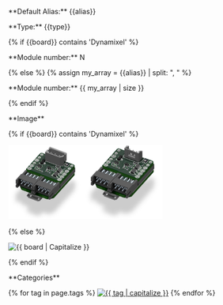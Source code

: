 <div class="sheet" markdown="1">
<p class="sheet-title" markdown="1">**Default Alias:** {{alias}}</p>
<p class="sheet-title" markdown="1">**Type:** {{type}}</p>
{% if {{board}} contains 'Dynamixel' %}
<p class="sheet-title" markdown="1">**Module number:** N</p>
{% else %}
{% assign my_array = {{alias}} | split: ", " %}
<p class="sheet-title" markdown="1">**Module number:** {{ my_array | size }}</p>
{% endif %}
<p class="sheet-title" markdown="1">**Image**</p>
{% if {{board}} contains 'Dynamixel' %}
<p class="indent" markdown="1"><img height="150" src="/assets/img/dxl1-module.png" alt="Dynamixel 1}"><img height="150" src="/assets/img/dxl2-module.png" alt="Dynamixel 2"></p>
{% else %}
<p class="indent" markdown="1"><img height="150" src="/assets/img/{{ board | downcase }}-module.png" alt="{{ board | Capitalize }}"></p>
{% endif %}
<p class="sheet-title" markdown="1">**Categories**</p>
<p class="indent" markdown="1">
{% for tag in page.tags %}
  <a href="{{ "/" | absolute_url }}tags.html"><img height="50" src="/assets/img/sticker-{{ tag }}.png" alt="{{ tag | capitalize }}"></a>
{% endfor %}
</p>
</div>

